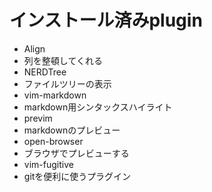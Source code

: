 # インストール済みplugin

- Align
 - 列を整頓してくれる
- NERDTree
 - ファイルツリーの表示
- vim-markdown
 - markdown用シンタックスハイライト
- previm
 - markdownのプレビュー
- open-browser
 - ブラウザでプレビューする
- vim-fugitive
 - gitを便利に使うプラグイン

